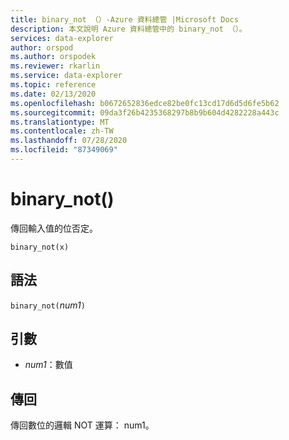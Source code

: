 ```yaml
---
title: binary_not （）-Azure 資料總管 |Microsoft Docs
description: 本文說明 Azure 資料總管中的 binary_not （）。
services: data-explorer
author: orspod
ms.author: orspodek
ms.reviewer: rkarlin
ms.service: data-explorer
ms.topic: reference
ms.date: 02/13/2020
ms.openlocfilehash: b0672652836edce82be0fc13cd17d6d5d6fe5b62
ms.sourcegitcommit: 09da3f26b4235368297b8b9b604d4282228a443c
ms.translationtype: MT
ms.contentlocale: zh-TW
ms.lasthandoff: 07/28/2020
ms.locfileid: "87349069"
---
```

# <a name="binary_not"></a>binary_not()

傳回輸入值的位否定。

```kusto
binary_not(x)
```

## <a name="syntax"></a>語法

`binary_not(`*num1*`)`

## <a name="arguments"></a>引數

* *num1*：數值 

## <a name="returns"></a>傳回

傳回數位的邏輯 NOT 運算： num1。